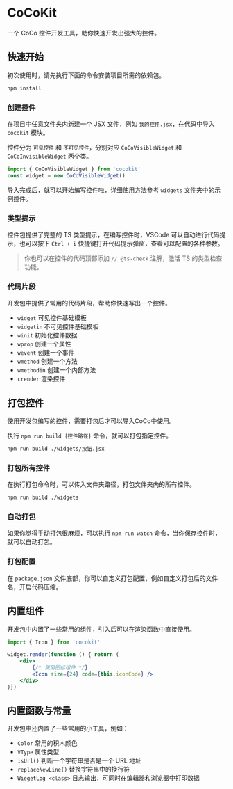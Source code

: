 # CoCoKit
一个 CoCo 控件开发工具，助你快速开发出强大的控件。


## 快速开始
初次使用时，请先执行下面的命令安装项目所需的依赖包。

~~~ bash
npm install
~~~


### 创建控件
在项目中任意文件夹内新建一个 JSX 文件，例如 `我的控件.jsx`，在代码中导入 `cocokit` 模块。

控件分为 `可见控件` 和 `不可见控件`，分别对应 `CoCoVisibleWidget` 和 `CoCoInvisibleWidget` 两个类。

~~~ jsx
import { CoCoVisibleWidget } from 'cocokit'
const widget = new CoCoVisibleWidget()
~~~

导入完成后，就可以开始编写控件啦，详细使用方法参考 `widgets` 文件夹中的示例控件。


### 类型提示
控件包提供了完整的 TS 类型提示，在编写控件时，VSCode 可以自动进行代码提示，也可以按下 `Ctrl + i` 快捷键打开代码提示弹窗，查看可以配置的各种参数。

> 你也可以在控件的代码顶部添加 `// @ts-check` 注解，激活 TS 的类型检查功能。


### 代码片段
开发包中提供了常用的代码片段，帮助你快速写出一个控件。

- `widget` 可见控件基础模板
- `widgetin` 不可见控件基础模板
- `winit` 初始化控件数据
- `wprop` 创建一个属性
- `wevent` 创建一个事件
- `wmethod` 创建一个方法
- `wmethodin` 创建一个内部方法
- `crender` 渲染控件


## 打包控件
使用开发包编写的控件，需要打包后才可以导入CoCo中使用。

执行 `npm run build {控件路径}` 命令，就可以打包指定控件。

~~~ bash
npm run build ./widgets/按钮.jsx
~~~


### 打包所有控件
在执行打包命令时，可以传入文件夹路径，打包文件夹内的所有控件。

~~~ bash
npm run build ./widgets
~~~


### 自动打包
如果你觉得手动打包很麻烦，可以执行 `npm run watch` 命令，当你保存控件时，就可以自动打包。


### 打包配置
在 `package.json` 文件底部，你可以自定义打包配置，例如自定义打包后的文件名，开启代码压缩。


## 内置组件
开发包中内置了一些常用的组件，引入后可以在渲染函数中直接使用。

~~~ jsx
import { Icon } from 'cocokit'

widget.render(function () { return (
    <div>
        {/* 使用图标组件 */}
        <Icon size={24} code={this.iconCode} />
    </div>
)})
~~~


## 内置函数与常量
开发包中还内置了一些常用的小工具，例如：

- `Color` 常用的积木颜色
- `VType` 属性类型
- `isUrl()` 判断一个字符串是否是一个 URL 地址
- `replaceNewLine()` 替换字符串中的换行符
- `WiegetLog <class>` 日志输出，可同时在编辑器和浏览器中打印数据
